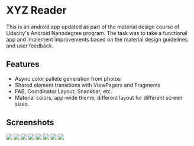 # XYZ Reader

This is an android app updated as part of the material design course of Udacity's
Android Nanodegree program.
The task was to take a functional app and implement improvements based on the material
design guidelines and user feedback.

## Features
- Async color pallete generation from photos
- Shared element transitions with ViewPagers and Fragments
- FAB, Coordinator Layout, Snackbar, etc.
- Material colors, app-wide theme, different layout for different screen sizes.

## Screenshots
![](https://raw.githubusercontent.com/mtsalenc/xyz-reader/master/screenshots/videotogif_2017.07.26_23.54.31.gif)
![](https://raw.githubusercontent.com/mtsalenc/xyz-reader/master/screenshots/Screenshot_1501122978.png)
![](https://raw.githubusercontent.com/mtsalenc/xyz-reader/master/screenshots/Screenshot_1501122923.png)
![](https://raw.githubusercontent.com/mtsalenc/xyz-reader/master/screenshots/Screenshot_1501123040.png)
![](https://raw.githubusercontent.com/mtsalenc/xyz-reader/master/screenshots/Screenshot_1501123049.png)
![](https://raw.githubusercontent.com/mtsalenc/xyz-reader/master/screenshots/Screenshot_20170726-224426.png)
![](https://raw.githubusercontent.com/mtsalenc/xyz-reader/master/screenshots/Screenshot_20170726-235003.png)
![](https://raw.githubusercontent.com/mtsalenc/xyz-reader/master/screenshots/Screenshot_20170726-235027.png)
